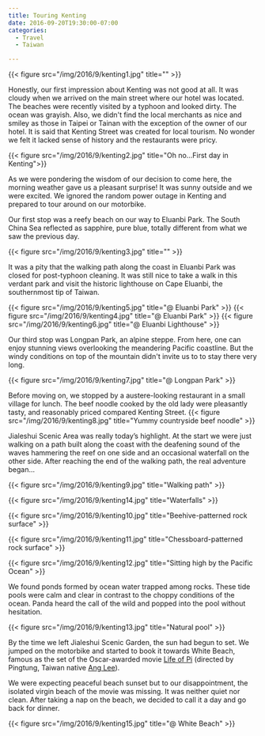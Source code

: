 ```yaml
---
title: Touring Kenting
date: 2016-09-20T19:30:00-07:00
categories:
  - Travel
  - Taiwan

---
```

{{< figure src="/img/2016/9/kenting1.jpg" title="" >}}

Honestly, our first impression about Kenting was not good at all. It was cloudy when we arrived on the main street where our hotel was located. The beaches were recently visited by a typhoon and looked dirty. The ocean was grayish. Also, we didn't find the local merchants as nice and smiley as those in Taipei or Tainan with the exception of the owner of our hotel. It is said that Kenting Street was created for local tourism. No wonder we felt it lacked sense of history and the restaurants were pricy.

<!--more-->

{{< figure src="/img/2016/9/kenting2.jpg" title="Oh no...First day in Kenting">}}

As we were pondering the wisdom of our decision to come here, the morning weather gave us a pleasant surprise! It was sunny outside and we were excited. We ignored the random power outage in Kenting and prepared to tour around on our motorbike.

Our first stop was a reefy beach on our way to Eluanbi Park. The South China Sea reflected as sapphire, pure blue, totally different from what we saw the previous day.

{{< figure src="/img/2016/9/kenting3.jpg" title="" >}}

It was a pity that the walking path along the coast in Eluanbi Park was closed for post-typhoon cleaning. It was still nice to take a walk in this verdant park and visit the historic lighthouse on Cape Eluanbi, the southernmost tip of Taiwan.

{{< figure src="/img/2016/9/kenting5.jpg" title="@ Eluanbi Park" >}}
{{< figure src="/img/2016/9/kenting4.jpg" title="@ Eluanbi Park" >}}
{{< figure src="/img/2016/9/kenting6.jpg" title="@ Eluanbi Lighthouse" >}}

Our third stop was Longpan Park, an alpine steppe. From here, one can enjoy stunning views overlooking the meandering Pacific coastline. But the windy conditions on top of the mountain didn't invite us to to stay there very long.

{{< figure src="/img/2016/9/kenting7.jpg" title="@ Longpan Park" >}}


Before moving on, we stopped by a austere-looking restaurant in a small village for lunch. The beef noodle cooked by the old lady were pleasantly tasty, and reasonably priced compared Kenting Street.
{{< figure src="/img/2016/9/kenting8.jpg" title="Yummy countryside beef noodle" >}}

Jialeshui Scenic Area was really today’s highlight. At the start we were just walking on a path built along the coast with the deafening sound of the waves hammering the reef on one side and an occasional waterfall on the other side. After reaching the end of the walking path, the real adventure began...

{{< figure src="/img/2016/9/kenting9.jpg" title="Walking path" >}}

{{< figure src="/img/2016/9/kenting14.jpg" title="Waterfalls" >}}

{{< figure src="/img/2016/9/kenting10.jpg" title="Beehive-patterned rock surface" >}}

{{< figure src="/img/2016/9/kenting11.jpg" title="Chessboard-patterned rock surface" >}}

{{< figure src="/img/2016/9/kenting12.jpg" title="Sitting high by the Pacific Ocean" >}}

We found ponds formed by ocean water trapped among rocks. These tide pools were calm and clear in contrast to the choppy conditions of the ocean.  Panda heard the call of the wild and popped into the pool without hesitation.

{{< figure src="/img/2016/9/kenting13.jpg" title="Natural pool" >}}

By the time we left Jialeshui Scenic Garden, the sun had begun to set. We jumped on the motorbike and started to book it towards White Beach, famous as the set of the Oscar-awarded movie [Life of Pi](http://www.imdb.com/title/tt0454876) (directed by Pingtung, Taiwan native [Ang Lee](http://www.imdb.com/name/nm0000487)).

We were expecting peaceful beach sunset but to our disappointment, the isolated virgin beach of the movie was missing. It was neither quiet nor clean. After taking a nap on the beach, we decided to call it a day and go back for dinner.

{{< figure src="/img/2016/9/kenting15.jpg" title="@ White Beach" >}}
